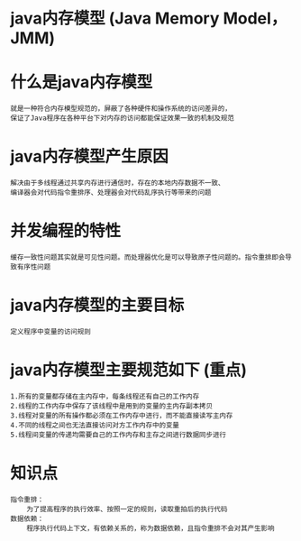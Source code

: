 # java内存模型 (Java Memory Model，JMM)

# 什么是java内存模型
    就是一种符合内存模型规范的，屏蔽了各种硬件和操作系统的访问差异的，
    保证了Java程序在各种平台下对内存的访问都能保证效果一致的机制及规范
    
# java内存模型产生原因
    解决由于多线程通过共享内存进行通信时，存在的本地内存数据不一致、
    编译器会对代码指令重排序、处理器会对代码乱序执行等带来的问题    

# 并发编程的特性
    缓存一致性问题其实就是可见性问题。而处理器优化是可以导致原子性问题的。指令重排即会导致有序性问题

# java内存模型的主要目标
    定义程序中变量的访问规则
    
# java内存模型主要规范如下 (重点)
    1.所有的变量都存储在主内存中，每条线程还有自己的工作内存
    2.线程的工作内存中保存了该线程中是用到的变量的主内存副本拷贝
    3.线程对变量的所有操作都必须在工作内存中进行，而不能直接读写主内存
    4.不同的线程之间也无法直接访问对方工作内存中的变量
    5.线程间变量的传递均需要自己的工作内存和主存之间进行数据同步进行
    
# 知识点
    指令重排：
        为了提高程序的执行效率、按照一定的规则，读取重拍后的执行代码
    数据依赖：   
        程序执行代码上下文，有依赖关系的，称为数据依赖，且指令重排不会对其产生影响